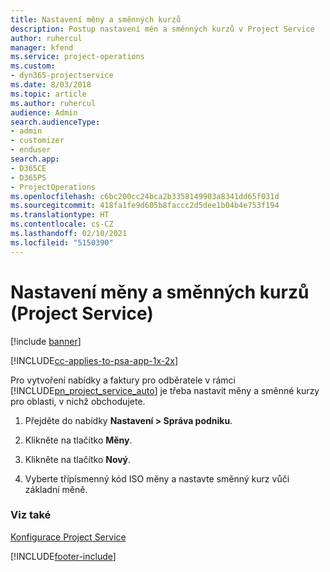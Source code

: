 ```yaml
---
title: Nastavení měny a směnných kurzů
description: Postup nastavení měn a směnných kurzů v Project Service
author: ruhercul
manager: kfend
ms.service: project-operations
ms.custom:
- dyn365-projectservice
ms.date: 8/03/2018
ms.topic: article
ms.author: ruhercul
audience: Admin
search.audienceType:
- admin
- customizer
- enduser
search.app:
- D365CE
- D365PS
- ProjectOperations
ms.openlocfilehash: c6bc200cc24bca2b3358149903a8341dd65f031d
ms.sourcegitcommit: 418fa1fe9d605b8faccc2d5dee1b04b4e753f194
ms.translationtype: HT
ms.contentlocale: cs-CZ
ms.lasthandoff: 02/10/2021
ms.locfileid: "5150390"
---
```

# <a name="set-up-currencies-and-exchange-rates-project-service"></a>Nastavení měny a směnných kurzů (Project Service)

[!include [banner](../includes/psa-now-project-operations.md)]

[!INCLUDE[cc-applies-to-psa-app-1x-2x](../includes/cc-applies-to-psa-app-1x-2x.md)]

Pro vytvoření nabídky a faktury pro odběratele v rámci [!INCLUDE[pn_project_service_auto](../includes/pn-project-service-auto.md)] je třeba nastavit měny a směnné kurzy pro oblasti, v nichž obchodujete.  
  
1.  Přejděte do nabídky **Nastavení > Správa podniku**.  
  
2.  Klikněte na tlačítko **Měny**.  
  
3.  Klikněte na tlačítko **Nový**.  
  
4.  Vyberte třípísmenný kód ISO měny a nastavte směnný kurz vůči základní měně.  
  
### <a name="see-also"></a>Viz také  
 [Konfigurace Project Service](../psa/configure.md)


[!INCLUDE[footer-include](../includes/footer-banner.md)]